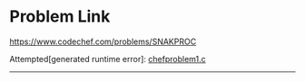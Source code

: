# Problem Link

https://www.codechef.com/problems/SNAKPROC

Attempted[generated runtime error]: [chefproblem1.c](https://github.com/C0DER11101/WarmUp/blob/warmUp/chefproblem1.c)

---
